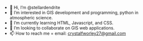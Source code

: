 - 👋 Hi, I’m @stellardendrite
- 👀 I’m interested in GIS development and programming, python in atmospheric science. 
- 🌱 I’m currently learning HTML, Javascript, and CSS.
- 💞️ I’m looking to collaborate on GIS web applications.
- 📫 How to reach me = email: crystalfworley27@gmail.com

<!---
stellardendrite/stellardendrite is a ✨ special ✨ repository because its `README.md` (this file) appears on your GitHub profile.
You can click the Preview link to take a look at your changes.
--->
